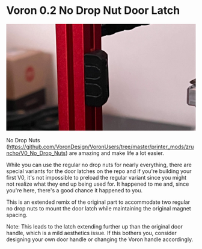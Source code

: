 # Voron 0.2 No Drop Nut Door Latch

![No Drop Nut Door Latch](../img/voron02_nodropnut_doorlatch.jpg)

No Drop Nuts (https://github.com/VoronDesign/VoronUsers/tree/master/printer_mods/zruncho/V0_No_Drop_Nuts) are amazing and make life a lot easier.

While you can use the regular no drop nuts for nearly everything, there are special variants for the door latches on the repo and if you're building your first V0, it's not impossible to preload the regular variant since you might not realize what they end up being used for. It happened to me and, since you're here, there's a good chance it happened to you.

This is an extended remix of the original part to accommodate two regular no drop nuts to mount the door latch while maintaining the original magnet spacing.

Note: This leads to the latch extending further up than the original door handle, which is a mild aesthetics issue. If this bothers you, consider designing your own door handle or changing the Voron handle accordingly.